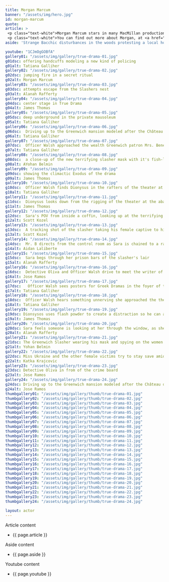 ```yaml
---
title: Morgan Marcum
banner: "/assets/img/hero.jpg"
id: morgan-marcum
quote: 
article: >
 <p class="text-white">Morgan Marcum stars in many MacMillan productions including the chorus leader in the Bacchae and the Trojan priestess Cassandra in Agamemnon.  Morgan explains, “MacMillan Films has staged many Greek plays and it’s great to see them putting all that wisdom into a film for the general audience. Actors know that Greek drama is where it’s at – now everyone can experience the magic. I love playing a Bacchae. I am a Bacchae in real life, so I love to give myself entirely to music, dance and art.”</p>
 <p class="text-white">You can find out more about Morgan, at <a href="https://www.boundlessfusion.com/" target="_blank" class="underline mail-link">www.boundlessfusion.com </a> via e-mail <a href="mailto:ladyme.bee@gmail.com" target="_blank" class="underline mail-link">ladyme.bee@gmail.com</a></p>
aside: 'Strange Bacchic disturbances in the woods protesting a local horror movie prompt a police investigation. A shadowy figure emerges.  Calling himself the God of Drama, he believes that he can achieve the seemingly impossible goal of returning drama to its original purpose – of preparing citizens for leadership in democracy. As the horror movie spirals out of control, and the Bacchae are consumed in violence - can officer Ailish Walsh discern the truth before a gruesome Greek drama unfolds? <br><br> Director James Thomas creates a Greek tragedy for our time. A horror story that looks at the original role of drama – as the companion invention of democracy – to shed light on how modern media is still working in our lives, in hidden ways, to rip us apart. True Drama is an alarm – a rare moment of clarity – a terrifying jolt - and an invitation to enjoy the true transcendental power of drama to help us envision a better Democracy. '

youtube: "1CJmOgGOBfA"
gallery01: "/assets/img/gallery/true-drama-01.jpg"
g01dsc: offering handcuffs modeling a new kind of policing
g01alt: Tatiana Galliher 
gallery02: "/assets/img/gallery/true-drama-02.jpg"
g02dsc: jumping fire in a secret ritual  
g02alt: Morgan Marcum  
gallery03: "/assets/img/gallery/true-drama-03.jpg"
g03dsc: attempts escape from the Slashers nest
g03alt: Alanah Rafferty 
gallery04: "/assets/img/gallery/true-drama-04.jpg"
g04dsc: center stage in True Drama 
g04alt: James Thomas
gallery05: "/assets/img/gallery/true-drama-05.jpg"
g05dsc: deep underground in the private mausoleum
g05alt: Tatiana Galliher  
gallery06: "/assets/img/gallery/true-drama-06.jpg"
g06dsc:  Driving up to the Greenwich mansion modeled after the Château de Malmaison in French 
g06alt: Tatiana Galliher  
gallery07: "/assets/img/gallery/true-drama-07.jpg"
g07dsc:  Officer Walsh approached the wealth Greenwich patron Mrs. Benedict
g07alt: Tatiana Galliher  
gallery08: "/assets/img/gallery/true-drama-08.jpg"
g08dsc:  a close-up of the new terrifying slasher mask with it's fish-like gaping mouth
g08alt: AYohan Belmin
gallery09: "/assets/img/gallery/true-drama-09.jpg"
g09dsc: showing the climactic Exodus of the drama  
g09alt: James Thomas
gallery10: "/assets/img/gallery/true-drama-10.jpg"
g10dsc:  Officer Walsh finds Dionysus in the rafters of the theater at the abandoned sanitarium  
g10alt: Tatiana Galliher  
gallery11: "/assets/img/gallery/true-drama-11.jpg"
g11dsc:  Dionysus looks down from the rigging of the theater at the abandoned sanitarium  
g11alt: James Thomas
gallery12: "/assets/img/gallery/true-drama-12.jpg"
g12dsc:  Sara's POV from inside a coffin, looking up at the terrifying masked slasher 
g12alt: Scott Kozel 
gallery13: "/assets/img/gallery/true-drama-13.jpg"
g13dsc:  A tracking shot of the slasher taking his female captive to his underground lair 
g13alt: Scott Kozel 
gallery14: "/assets/img/gallery/true-drama-14.jpg"
g14dsc:  Mr. B directs from the control room as Sara is chained to a rack before being tortured 
g14alt: Aidan Laliberte  
gallery15: "/assets/img/gallery/true-drama-15.jpg"
g15dsc:  Sara begs through her prison bars of the slasher's lair
g15alt: Alanah Rafferty
gallery16: "/assets/img/gallery/true-drama-16.jpg"
g16dsc:  Detective Oliva and Officer Walsh drive to meet the writer of the slasher script 
g16alt: Jose Ramos
gallery17: "/assets/img/gallery/true-drama-17.jpg"
g17dsc:   Officer Walsh sees posters for Greek Dramas in the foyer of the theater at the abandoned sanitarium 
g17alt: Tatiana Galliher 
gallery18: "/assets/img/gallery/true-drama-18.jpg"
g18dsc:  Officer Walsh hears something unnerving she approached the theater stage 
g18alt: Tatiana Galliher  
gallery19: "/assets/img/gallery/true-drama-19.jpg"
g19dsc: Dionsysos uses flash powder to create a distraction so he can avoid being tased by police
g19alt: James Thomas
gallery20: "/assets/img/gallery/true-drama-20.jpg"
g20dsc: Sara feels someone is looking at her through the window, as she showers in the Slasher's house
g20alt: Alanah Rafferty
gallery21: "/assets/img/gallery/true-drama-21.jpg"
g21dsc: The Greenwich Slasher wearing his mask and spying on the women in the shower
g21alt: Yohan Belmin
gallery22: "/assets/img/gallery/true-drama-22.jpg"
g22dsc: Miss Ukraine and the other female victims try to stay save amid the chaos on set
g22alt: Katka Krajcovic 
gallery23: "/assets/img/gallery/true-drama-23.jpg"
g23dsc: Detective Oliva in from of the crime board
g23alt: Jose Ramos
gallery24: "/assets/img/gallery/true-drama-24.jpg"
g24dsc: Driving up to the Greenwich mansion modeled after the Château de Malmaison in French
g24alt: Jose Ramos
thumbgallery01: "/assets/img/gallery/thumb/true-drama-01.jpg"
thumbgallery02: "/assets/img/gallery/thumb/true-drama-02.jpg"
thumbgallery03: "/assets/img/gallery/thumb/true-drama-03.jpg"
thumbgallery04: "/assets/img/gallery/thumb/true-drama-04.jpg"
thumbgallery05: "/assets/img/gallery/thumb/true-drama-05.jpg"
thumbgallery06: "/assets/img/gallery/thumb/true-drama-06.jpg"
thumbgallery07: "/assets/img/gallery/thumb/true-drama-07.jpg"
thumbgallery08: "/assets/img/gallery/thumb/true-drama-08.jpg"
thumbgallery09: "/assets/img/gallery/thumb/true-drama-09.jpg"
thumbgallery10: "/assets/img/gallery/thumb/true-drama-10.jpg"
thumbgallery11: "/assets/img/gallery/thumb/true-drama-11.jpg"
thumbgallery12: "/assets/img/gallery/thumb/true-drama-12.jpg"
thumbgallery13: "/assets/img/gallery/thumb/true-drama-13.jpg"
thumbgallery14: "/assets/img/gallery/thumb/true-drama-14.jpg"
thumbgallery15: "/assets/img/gallery/thumb/true-drama-15.jpg"
thumbgallery16: "/assets/img/gallery/thumb/true-drama-16.jpg"
thumbgallery17: "/assets/img/gallery/thumb/true-drama-17.jpg"
thumbgallery18: "/assets/img/gallery/thumb/true-drama-18.jpg"
thumbgallery19: "/assets/img/gallery/thumb/true-drama-19.jpg"
thumbgallery20: "/assets/img/gallery/thumb/true-drama-20.jpg"
thumbgallery21: "/assets/img/gallery/thumb/true-drama-21.jpg"
thumbgallery22: "/assets/img/gallery/thumb/true-drama-22.jpg"
thumbgallery23: "/assets/img/gallery/thumb/true-drama-23.jpg"
thumbgallery24: "/assets/img/gallery/thumb/true-drama-24.jpg"

layout: actor
---
```


Article content
* {{ page.article }}

Aside content
* {{ page.aside }}

Youtube content
* {{ page.youtube }}

